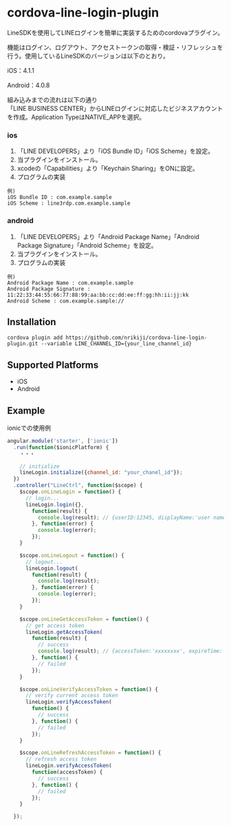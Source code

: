 # cordova-line-login-plugin
LineSDKを使用してLINEログインを簡単に実装するためのcordovaプラグイン。　　

機能はログイン、ログアウト、アクセストークンの取得・検証・リフレッシュを行う。使用しているLineSDKのバージョンは以下のとおり。  

iOS：4.1.1

Android：4.0.8  

組み込みまでの流れは以下の通り  
「LINE BUSINESS CENTER」からLINEログインに対応したビジネスアカウントを作成。Application TypeはNATIVE_APPを選択。

### ios
1. 「LINE DEVELOPERS」より「iOS Bundle ID」「iOS Scheme」を設定。
1. 当プラグインをインストール。
1. xcodeの「Capabilities」より「Keychain Sharing」をONに設定。
1. プログラムの実装

```
例)
iOS Bundle ID : com.example.sample
iOS Scheme : line3rdp.com.example.sample
```

### android
1. 「LINE DEVELOPERS」より「Android Package Name」「Android Package Signature」「Android Scheme」を設定。
1. 当プラグインをインストール。
1. プログラムの実装

```
例)  
Android Package Name : com.example.sample
Android Package Signature : 11:22:33:44:55:66:77:88:99:aa:bb:cc:dd:ee:ff:gg:hh:ii:jj:kk
Android Scheme : com.example.sample://
```

## Installation
    cordova plugin add https://github.com/nrikiji/cordova-line-login-plugin.git --variable LINE_CHANNEL_ID={your_line_channel_id}

## Supported Platforms
- iOS
- Android

## Example

ionicでの使用例
```js
angular.module('starter', ['ionic'])
  .run(function($ionicPlatform) {
    ・・・

    // initialize
    lineLogin.initialize({channel_id: "your_chanel_id"});
  })
  .controller("LineCtrl", function($scope) {
    $scope.onLineLogin = function() {
      // login...
      lineLogin.login({},
        function(result) {
          console.log(result); // {userID:12345, displayName:'user name', pictureURL:'thumbnail url'}
        }, function(error) {
          console.log(error);
        });
    }

    $scope.onLineLogout = function() {
      // logout...
      lineLogin.logout(
        function(result) {
          console.log(result);
        }, function(error) {
          console.log(error);
        });
    }

    $scope.onLineGetAccessToken = function() {
      // get access token
      lineLogin.getAccessToken(
        function(result) {
          // success
          console.log(result); // {accessToken:'xxxxxxxx', expireTime: 123456789}
        }, function() {
          // failed
        });
    }

    $scope.onLineVerifyAccessToken = function() {
      // verify current access token
      lineLogin.verifyAccessToken(
        function() {
          // success
        }, function() {
          // failed
        });
    }

    $scope.onLineRefreshAccessToken = function() {
      // refresh access token
      lineLogin.verifyAccessToken(
        function(accessToken) {
          // success
        }, function() {
          // failed
        });
    }

  });
```


